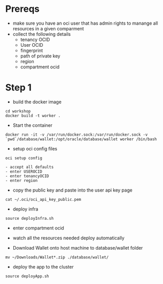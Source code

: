 

# Prereqs
- make sure you have an oci user that has admin rights to manange all resources in a given comparment
- collect the following details
    - tenancy OCID
    - User OCID
    - fingerprint
    - path of private key 
    - region
    - compartment ocid

# Step 1
- build the docker image
```
cd workshop
docker build -t worker .
```

- Start the container
```
docker run -it -v /var/run/docker.sock:/var/run/docker.sock -v `pwd`/database/wallet:/opt/oracle/database/wallet worker /bin/bash
```

- setup oci config files
```
oci setup config
```
    - accept all defaults
    - enter USEROCID
    - enter tenancyOCID
    - enter region

- copy the public key and paste into the user api key page
```
cat ~/.oci/oci_api_key_public.pem
```

- deploy infra
```
source deployInfra.sh
```

- enter compartment ocid
- watch all the resources needed deploy automatically

- Download Wallet onto host machine to database/wallet folder
```
mv ~/Downloads/Wallet*.zip ./database/wallet/
```

- deploy the app to the cluster
```
source deployApp.sh
```